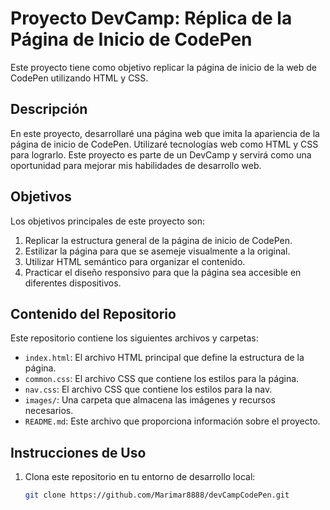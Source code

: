 # Proyecto DevCamp: Réplica de la Página de Inicio de CodePen

Este proyecto tiene como objetivo replicar la página de inicio de la web de CodePen utilizando HTML y CSS.

## Descripción

En este proyecto, desarrollaré una página web que imita la apariencia de la página de inicio de CodePen. Utilizaré tecnologías web como HTML y CSS para lograrlo. Este proyecto es parte de un DevCamp y servirá como una oportunidad para mejorar mis habilidades de desarrollo web.

## Objetivos

Los objetivos principales de este proyecto son:

1. Replicar la estructura general de la página de inicio de CodePen.
2. Estilizar la página para que se asemeje visualmente a la original.
3. Utilizar HTML semántico para organizar el contenido.
4. Practicar el diseño responsivo para que la página sea accesible en diferentes dispositivos.

## Contenido del Repositorio

Este repositorio contiene los siguientes archivos y carpetas:

- `index.html`: El archivo HTML principal que define la estructura de la página.
- `common.css`: El archivo CSS que contiene los estilos para la página.
- `nav.css`: El archivo CSS que contiene los estilos para la nav.
- `images/`: Una carpeta que almacena las imágenes y recursos necesarios.
- `README.md`: Este archivo que proporciona información sobre el proyecto.

## Instrucciones de Uso

1. Clona este repositorio en tu entorno de desarrollo local:

   ```bash
   git clone https://github.com/Marimar8888/devCampCodePen.git
